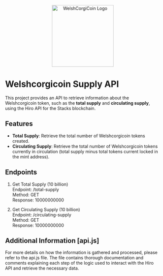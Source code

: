 <div align="center">
  <img src="https://www.welshtoken.org/assets/welsh_tokenlogo-jPI8ncqE.png" alt="WelshCorgiCoin Logo" width="200">
</div>

# Welshcorgicoin Supply API

This project provides an API to retrieve information about the Welshcorgicoin token, such as the **total supply** and **circulating supply**, using the Hiro API for the Stacks blockchain.

## Features

- **Total Supply**: Retrieve the total number of Welshcorgicoin tokens created.
- **Circulating Supply**: Retrieve the total number of Welshcorgicoin tokens currently in circulation (total supply minus total tokens current locked in the mint address).

## Endpoints

1. Get Total Supply (10 billion)  
Endpoint: /total-supply  
Method: GET  
Response: 10000000000  

1. Get Circulating Supply (10 billion)  
Endpoint: /circulating-supply  
Method: GET  
Response: 10000000000  

## Additional Information [api.js]
For more details on how the information is gathered and processed, please refer to the api.js file. The file contains thorough documentation and comments explaining each step of the logic used to interact with the Hiro API and retrieve the necessary data.
